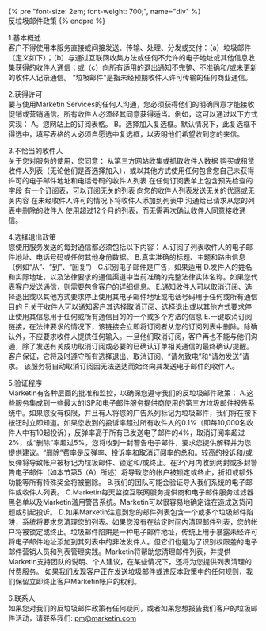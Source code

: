 {% pre "font-size: 2em; font-weight: 700;", name="div" %}  
反垃圾邮件政策
{% endpre %}  

1.基本概述  
客户不得使用本服务直接或间接发送、传输、处理、分发或交付：（a）垃圾邮件（定义如下）；（b）与通过互联网收集方法或任何不允许的电子地址或其他信息收集获得的收件人通信；或（c）向所有适用的退出通知不完整、不准确和/或未更新的收件人记录通信。 “垃圾邮件”是指未经预期收件人许可传输的任何商业通信。
 
2.获得许可   
要与使用Marketin Services的任何人沟通，您必须获得他们的明确同意才能接收促销或营销通信。所有收件人必须经其同意获得适当。例如，这可以通过以下方式实现： A。您网站上的订阅表格。 B。选择加入复选框。默认情况下，此复选框不得选中，填写表格的人必须自愿选中复选框，以表明他们希望收到您的来信。
 
3.不恰当的收件人  
关于您对服务的使用，您同意： 从第三方网站收集或抓取收件人数据 购买或租赁收件人列表（无论他们是否选择加入），或以其他方式使用任何包含您自己未获得许可的电子邮件地址和电话号码的收件人列表 在任何订阅表单上包含预先检查的字段 有一个订阅表，可以订阅无关的列表 向您的收件人列表发送无关的优惠或无关内容 在未经收件人许可的情况下将收件人添加到列表中 沟通给已请求从您的列表中删除的收件人 使用超过12个月的列表，而无需再次确认收件人同意接收通信。
 
4.选择退出政策  
您使用服务发送的每封通信都必须包括以下内容： 
A.订阅了列表收件人的电子邮件地址、电话号码或任何其他身份数据。 
B.真实准确的标题、主题和路由信息（例如“从”、“到”、“回复”） 
C.识别电子邮件是广告，如果适用
D.发件人的姓名和实际地址，以及法律要求的通信渠道中当前准确的完整法律实体名称。如果您代表客户发送通信，则需要包含客户的详细信息。 
E.通知收件人可以取消订阅、选择退出或以其他方式要求停止使用其电子邮件地址或电话号码用于任何或所有通信目的 
F.关于收件人可以通知客户其选择取消订阅、选择退出或以其他方式要求停止使用其信息用于任何或所有通信目的的一个或多个方法的信息
E.一键取消订阅链接，在法律要求的情况下，该链接会立即将订阅者从您的订阅列表中删除。除确认外，不应要求收件人提供任何输入。一旦他们取消订阅，客户再也不能与他们沟通，除了发送有关成功取消订阅或必要的已确认订单相关通信的最终确认/提醒。 客户保证，它将及时遵守所有选择退出、取消订阅、“请勿致电”和“请勿发送”请求。 该服务将自动取消订阅因无法送达而始终向其发送电子邮件的收件人。
 
5.验证程序  
Marketin有各种层面的批准和监控，以确保您遵守我们的反垃圾邮件政策：
 A.这些服务集成到一些最大的ISP和电子邮件服务提供商使用的第三方垃圾邮件报告系统中。如果您没有权限，并且有人将您的广告系列标记为垃圾邮件，我们将在按下按钮时立即知道。如果您收到的投诉率超过所有收件人的0.1%（即每10,000名收件人中有10起投诉），反弹率高于所有已发送电子邮件的4%，取消订阅率超过2%，或“删除”率超过5%，您将收到一封警告电子邮件，要求您提供解释并为您提供建议。“删除”费率是反弹率、投诉率和取消订阅率的总和。较高的投诉和/或反弹将导致帐户被标记为垃圾邮件、锁定和/或终止。在3个月内收到两封或多封警告电子邮件（如本节第5（A）所述）将导致您的帐户被锁定或终止，折扣或额外功能等所有特殊奖金将被删除。
 B.我们的团队可能会验证导入我们系统的电子邮件或收件人列表。 
C.Marketin每天监控互联网服务提供商和电子邮件服务过滤器黑名单以及Marketin滥用警告系统。Marketin可以很容易地确定谁在造成送货问题或引起投诉。
 D.如果Marketin注意到您的邮件列表包含一个或多个垃圾邮件陷阱，系统将要求您清理您的列表。如果您没有在给定时间内清理邮件列表，您的帐户将被锁定或终止。垃圾邮件陷阱是一种电子邮件地址，传统上用于暴露未经许可将电子邮件地址添加到其列表中的非法发件人。但它们也是为了识别权限差的电子邮件营销人员和列表管理实践。Marketin将帮助您清理邮件列表，并提供Marketin支持团队的说明、个人建议，在某些情况下，还将为您提供列表清理的付费服务。 如果我们发现客户正在发送垃圾邮件或违反本政策中的任何规则，我们保留立即终止客户Marketin帐户的权利。
 
6.联系人  
如果您对我们的反垃圾邮件政策有任何疑问，或者如果您想报告我们客户的垃圾邮件活动，请联系我们: pm@marketin.com